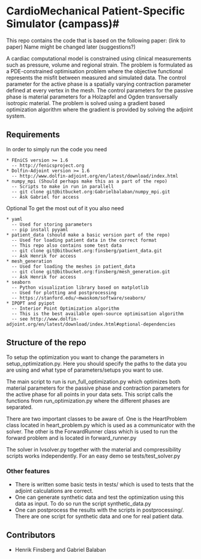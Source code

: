 # CardioMechanical Patient-Specific Simulator (campass)#

This repo contains the code that is based on the following paper: (link to paper)
Name might be changed later (suggestions?)

A cardiac computational model is constrained using clinical measurements such as pressure, volume and regional strain. The problem is formulated as a PDE-constrained optimisation problem where the objective functional represents the misfit between measured and simulated data. The control parameter for the active phase is a spatially varying contraction parameter defined at every vertex in the mesh. The control parameters for the passive phase is material parameters for a Holzapfel and Ogden transversally isotropic material. The problem is solved using a gradient based optimization algorithm where the gradient is provided by solving the adjoint system.

## Requirements ##
In order to simply run the code you need
```
* FEniCS version >= 1.6
  -- http://fenicsproject.org
* Dolfin-Adjoint version >= 1.6
  -- http://www.dolfin-adjoint.org/en/latest/download/index.html
* numpy_mpi (Should perhaps make this as a part of the repo)
  -- Scripts to make in run in parallell
  -- git clone git@bitbucket.org:Gabrielbalaban/numpy_mpi.git
  -- Ask Gabriel for access
```
Optional
To get the most out of it you also need
```
* yaml
  -- Used for storing parameters
  -- pip install pyyaml
* patient_data (should make a basic version part of the repo)
  -- Used for loading patient data in the correct format
  -- This repo also contains some test data
  -- git clone git@bitbucket.org:finsberg/patient_data.git
  -- Ask Henrik for access
* mesh_generation
  -- Used for loading the meshes in patient_data
  -- git clone git@bitbucket.org:finsberg/mesh_generation.git
  -- Ask Henrik for access
* seaborn
  -- Python visualization library based on matplotlib
  -- Used for plotting and postprocessing
  -- https://stanford.edu/~mwaskom/software/seaborn/
* IPOPT and pyipot
  -- Interior Point Optimization algorithm
  -- This is the best available open-source optimisation algorithm
  -- see http://www.dolfin-adjoint.org/en/latest/download/index.html#optional-dependencies

```

## Structure of the repo ##

To setup the optimization you want to change the parameters 
in setup_optimization.py. Here you should specify the paths to the data
you are using and what type of parameters/setups you want to use. 

The main script to run is run_full_optimization.py which optimizes both
material parameters for the passive phase and contraction parameters for the
active phase for all points in your data sets. 
This script calls the functions from run_optimization.py where the different phases
are separated.

There are two important classes to be aware of. One is the HeartProblem class 
located in heart_problem.py which is used as a communicator with the solver.
The other is the ForwardRunner class which is used to run the forward problem
and is located in forward_runner.py

The solver in lvsolver.py together with the material and compressibility scripts
works independently. For an easy demo se tests/test_solver.py

### Other features ###

* There is written some basic tests in tests/
which is used to tests that the adjoint calculations are correct.
* One can generate synthetic data and test the optimization using this data
as input. To do so run the script synthetic_data.py
* One can postprocess the results with the scripts in postprocessing/.
There are one script for synthetic data and one for real patient data.

## Contributors ##

* Henrik Finsberg and Gabriel Balaban